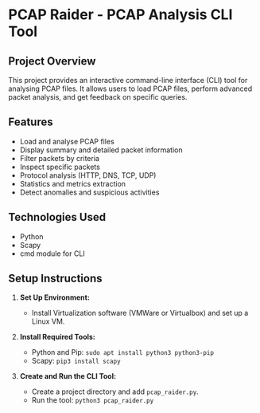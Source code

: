 # PCAP Raider - PCAP Analysis CLI Tool

## Project Overview
This project provides an interactive command-line interface (CLI) tool for analysing PCAP files. It allows users to load PCAP files, perform advanced packet analysis, and get feedback on specific queries.

## Features
- Load and analyse PCAP files
- Display summary and detailed packet information
- Filter packets by criteria
- Inspect specific packets
- Protocol analysis (HTTP, DNS, TCP, UDP)
- Statistics and metrics extraction
- Detect anomalies and suspicious activities

## Technologies Used
- Python
- Scapy
- cmd module for CLI

## Setup Instructions
1. **Set Up Environment:**
   - Install Virtualization software (VMWare or Virtualbox) and set up a Linux VM.

2. **Install Required Tools:**
   - Python and Pip: `sudo apt install python3 python3-pip`
   - Scapy: `pip3 install scapy`

3. **Create and Run the CLI Tool:**
   - Create a project directory and add `pcap_raider.py`.
   - Run the tool: `python3 pcap_raider.py`
